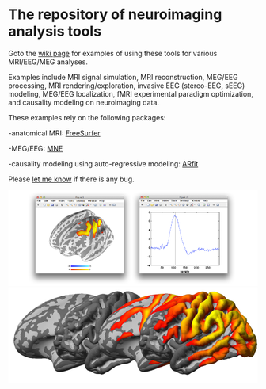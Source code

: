# The repository of neuroimaging analysis tools

Goto the [wiki page](https://github.com/fahsuanlin/fhlin_toolbox/wiki) for examples of using these tools for various MRI/EEG/MEG analyses.

Examples include MRI signal simulation, MRI  reconstruction, MEG/EEG processing, MRI rendering/exploration, invasive EEG (stereo-EEG, sEEG) modeling, MEG/EEG localization, fMRI experimental paradigm optimization, and causality modeling on neuroimaging data.

These examples rely on the following packages:

-anatomical MRI: [FreeSurfer](http://surfer.nmr.mgh.harvard.edu) 

-MEG/EEG: [MNE](https://www.martinos.org/mne/stable/index.html)

-causality modeling using auto-regressive modeling: [ARfit](https://www.mathworks.com/matlabcentral/mlc-downloads/downloads/submissions/174/versions/1/previews/index.html)

Please [let me know](mailto:fhlin@sri.utoronto.ca) if there is any bug.

![](https://github.com/fahsuanlin/fhlin_toolbox/blob/master/images/fs_render_dec2014.png)
![](https://github.com/fahsuanlin/fhlin_toolbox/blob/master/images/fs_render_dec2014_b.png)
